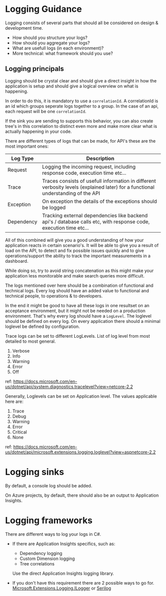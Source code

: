 # Logging Guidance
Logging consists of several parts that should all be considered on design & development time.

- How should you structure your logs?
- How should you aggregate your logs?
- What are usefull logs (in each environment)?
- More technical: what framework should you use?

## Logging principals
Logging should be crystal clear and should give a direct insight in how the application is setup and should give a logical overview on what is happening.

In order to do this, it is mandatory to use a `correlationId`. A correlationId is an id which groups seperate logs together to a group. In the case of an api, each request will be one `correlationId`.

If the sink you are sending to supports this behavior, you can also create tree's in this correlation to distinct even more and make more clear what is actually happening in your code.

There are different types of logs that can be made, for API's these are the most important ones:

| Log Type | Description |
| -------- | ----------- |
| Request | Logging the incoming request, including response code, execution time etc... |
| Trace | Traces consists of usefull information in different verbosity levels (explained later) for a functional understanding of the API |
| Exception | On exception the details of the exceptions should be logged |
| Dependency | Tracking external dependencies like backend api's / database calls etc, with response code, execution time etc... |

All of this combined will give you a good understanding of how your application reacts in certain scenario's. It will be able to give you a result of load on the API, to detect and fix possible issues quickly and to give operations/support the ability to track the important measurements in a dashboard.

While doing so, try to avoid string concatenation as this might make your application less monitorable and make search queries more difficult.

The logs mentioned over here should be a combination of functional and technical logs. Every log should have an added value to functional and technical people, to operations & to developers.

In the end it might be good to have all these logs in one resultset on an acceptance environment, but it might not be needed on a production environment. 
That's why every log should have a `LogLevel`. The loglevel should be defined on every log. On every application there should a minimal loglevel be defined by configuration.

Trace logs can be set to different LogLevels.
List of log level from most detailed to most general.  
1. Verbose
1. Info
1. Warning
1. Error
1. Off  

ref: https://docs.microsoft.com/en-us/dotnet/api/system.diagnostics.tracelevel?view=netcore-2.2

Generally, Loglevels can be set on Application level. The values applicable here are: 
1. Trace
1. Debug
1. Warning
1. Error
1. Critical
1. None  

ref: https://docs.microsoft.com/en-us/dotnet/api/microsoft.extensions.logging.loglevel?view=aspnetcore-2.2


# Logging sinks
By default, a console log should be added.

On Azure projects, by default, there should also be an output to Application Insights.

# Logging frameworks
There are different ways to log your logs in C#.

- If there are Application Insights specifics, such as:
    - Dependency logging
    - Custom Dimension logging
    - Tree correlations  

    Use the direct Application Insights logging library.

- If you don't have this requirement there are 2 possible ways to go for. [Microsoft.Extensions.Logging.ILogger](https://docs.microsoft.com/en-us/dotnet/api/microsoft.extensions.logging.ilogger?view=aspnetcore-2.2) or [Serilog](https://serilog.net/)